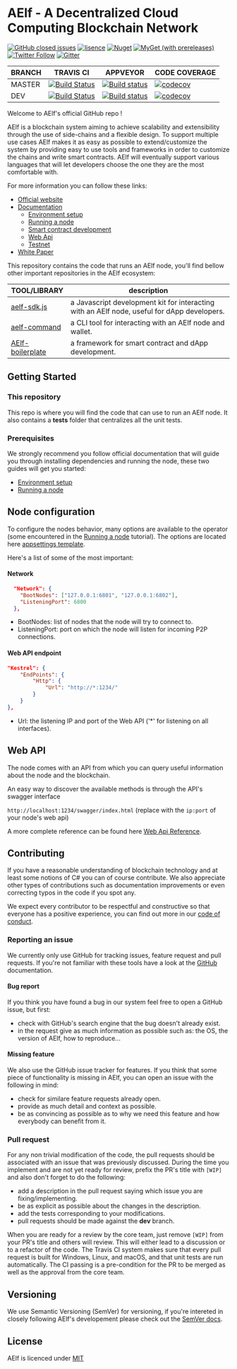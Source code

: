 # AElf - A Decentralized Cloud Computing Blockchain Network 

[![GitHub closed issues](https://img.shields.io/github/issues-closed/aelfproject/aelf.svg)](https://app.gitkraken.com/glo/board/XKsOZJarBgAPseno)
[![lisence](https://img.shields.io/github/license/AElfProject/AElf.svg)](https://github.com/AElfProject/AElf/blob/dev/LICENSE)
[![Nuget](https://img.shields.io/nuget/v/AElf.OS.svg)](https://www.nuget.org/packages?q=aelf)
[![MyGet (with prereleases)](https://img.shields.io/myget/aelf-project-dev/vpre/aelf.os.svg?label=myget)](https://www.myget.org/gallery/aelf-project-dev)
[![Twitter Follow](https://img.shields.io/twitter/follow/aelfblockchain.svg?label=%40aelfblockchain&style=social)](https://twitter.com/aelfblockchain)
[![Gitter](https://badges.gitter.im/aelfproject/community.svg)](https://gitter.im/aelfproject/community?utm_source=badge&utm_medium=badge&utm_campaign=pr-badge)

BRANCH | TRAVIS CI | APPVEYOR | CODE COVERAGE
-------|-----------|----------|--------------
MASTER |[![Build Status](https://travis-ci.org/AElfProject/AElf.svg?branch=master)](https://travis-ci.org/AElfProject/AElf) | [![Build status](https://ci.appveyor.com/api/projects/status/wnehtmk2up4l5w5j?svg=true)](https://ci.appveyor.com/project/AElfProject/aelf/branch/master) | [![codecov](https://codecov.io/gh/AElfProject/AElf/branch/master/graph/badge.svg)](https://codecov.io/gh/AElfProject/AElf)
DEV    |[![Build Status](https://travis-ci.org/AElfProject/AElf.svg?branch=dev)](https://travis-ci.org/AElfProject/AElf) | [![Build status](https://ci.appveyor.com/api/projects/status/wnehtmk2up4l5w5j/branch/dev?svg=true)](https://ci.appveyor.com/project/AElfProject/aelf/branch/dev) | [![codecov](https://codecov.io/gh/AElfProject/AElf/branch/dev/graph/badge.svg)](https://codecov.io/gh/AElfProject/AElf)

Welcome to AElf's official GitHub repo ! 

AElf is a blockchain system aiming to achieve scalability and extensibility through the use of side-chains and a flexible design. To support multiple use cases AElf makes it as easy as possible to extend/customize the system by providing easy to use tools and frameworks in order to customize the chains and write smart contracts. AElf will eventually support various languages that will let developers choose the one they are the most comfortable with.

For more information you can follow these links:
* [Official website](https://aelf.io)
* [Documentation](https://docs.aelf.io/v/dev/)
    * [Environment setup](https://docs.aelf.io/v/dev/main/main/setup)
    * [Running a node](https://docs.aelf.io/v/dev/main/main/run-node)
    * [Smart contract development](https://docs.aelf.io/v/dev/main/main-1)
    * [Web Api](https://docs.aelf.io/v/dev/reference)
    * [Testnet](https://docs.aelf.io/v/dev/resources/testnet)
* [White Paper](https://grid.hoopox.com/aelf_whitepaper_EN.pdf?v=1) 

This repository contains the code that runs an AElf node, you'll find bellow other important repositories in the AElf 
ecosystem:

TOOL/LIBRARY | description
-------------|-------------
[aelf-sdk.js](https://github.com/AElfProject/aelf-sdk.js) | a Javascript development kit for interacting with an AElf node, useful for dApp developers. 
[aelf-command](https://github.com/AElfProject/aelf-command) | a CLI tool for interacting with an AElf node and wallet.
[AElf-boilerplate](https://github.com/AElfProject/aelf-boilerplate) | a framework for smart contract and dApp development.

## Getting Started

### This repository

This repo is where you will find the code that can use to run an AElf node. It also contains a **tests** folder that centralizes all the unit tests.

### Prerequisites

We strongly recommend you follow official documentation that will guide you through installing dependencies and running the node, 
these two guides will get you started:  
* [Environment setup](https://docs.aelf.io/v/dev/main/main/setup)  
* [Running a node](https://docs.aelf.io/v/dev/main/main/run-node)  

## Node configuration

To configure the nodes behavior, many options are available to the operator (some encountered in the [Running a node](https://docs.aelf.io/v/dev/main/main/run-node) tutorial). The options are located here [appsettings template](https://github.com/AElfProject/AElf/blob/dev/src/AElf.Launcher/appsettings.json).

Here's a list of some of the most important:

#### Network

``` JSON
  "Network": {
    "BootNodes": ["127.0.0.1:6801", "127.0.0.1:6802"], 
    "ListeningPort": 6800 
  },
```

- BootNodes: list of nodes that the node will try to connect to.
- ListeningPort: port on which the node will listen for incoming P2P connections.

#### Web API endpoint

``` JSON
"Kestrel": {
    "EndPoints": {
        "Http": {
            "Url": "http://*:1234/"
        }
    }
},
```

- Url: the listening IP and port of the Web API ('*' for listening on all interfaces).

## Web API

The node comes with an API from which you can query useful information about the node and the blockchain.

An easy way to discover the available methods is through the API's swagger interface 

```http://localhost:1234/swagger/index.html```
(replace with the ```ip:port``` of your node's web api)

A more complete reference can be found here [Web Api Reference](https://docs.aelf.io/v/dev/reference).

## Contributing

If you have a reasonable understanding of blockchain technology and at least some notions of C# you can of course contribute. We also appreciate other types of contributions such as documentation improvements or even correcting typos in the code if you spot any.

We expect every contributor to be respectful and constructive so that everyone has a positive experience, you can find out more in our [code of conduct](https://github.com/AElfProject/AElf/blob/dev/CODE_OF_CONDUCT.md).

### Reporting an issue

We currently only use GitHub for tracking issues, feature request and pull requests. If you're not familiar with these tools have a look at the [GitHub](https://help.github.com/en) documentation.

#### Bug report

If you think you have found a bug in our system feel free to open a GitHub issue, but first:
- check with GitHub's search engine that the bug doesn't already exist.
- in the request give as much information as possible such as: the OS, the version of AElf, how to reproduce...

#### Missing feature

We also use the GitHub issue tracker for features. If you think that some piece of functionality is missing in AElf, you can open an issue with the following in mind:
- check for similare feature requests already open.
- provide as much detail and context as possible.
- be as convincing as possible as to why we need this feature and how everybody can benefit from it.

### Pull request

For any non trivial modification of the code, the pull requests should be associated with an issue that was previously discussed. During the time you implement and are not yet ready for review, prefix the PR's title with ```[WIP]``` and also don't forget to do the following:
- add a description in the pull request saying which issue you are fixing/implementing. 
- be as explicit as possible about the changes in the description.
- add the tests corresponding to your modifications.
- pull requests should be made against the **dev** branch.

When you are ready for a review by the core team, just remove ```[WIP]``` from your PR's title and others will review. This will either lead to a discussion or to a refactor of the code. The Travis CI system makes sure that every pull request is built for Windows, Linux, and macOS, and that unit tests are run automatically. The CI passing is a pre-condition for the PR to be merged as well as the approval from the core team.

## Versioning

We use Semantic Versioning (SemVer) for versioning, if you're intereted in closely following AElf's developement please check out the [SemVer docs](https://semver.org/).

## License

AElf is licenced under [MIT](https://github.com/AElfProject/AElf/blob/dev/LICENSE)
